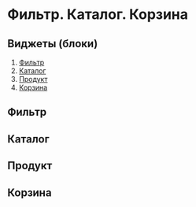 # Фильтр. Каталог. Корзина 
## Виджеты (блоки)
1. [Фильтр](#filter)
2. [Каталог](#catalog)
3. [Продукт](#product)
4. [Корзина](#cart)

## Фильтр
## Каталог
## Продукт
## Корзина